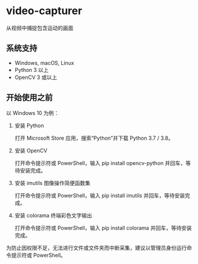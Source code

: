 # video-capturer
 从视频中捕捉包含运动的画面

## 系统支持

* Windows, macOS, Linux
* Python 3 以上
* OpenCV 3 或以上

## 开始使用之前

以 Windows 10 为例：

1. 安装 Python

   打开 Microsoft Store 应用，搜索“Python”并下载 Python 3.7 / 3.8。

2. 安装 OpenCV

   打开命令提示符或 PowerShell，输入 pip install opencv-python 并回车，等待安装完成。

3. 安装 imutils 图像操作简便函数集

   打开命令提示符或 PowerShell，输入 pip install imutils 并回车，等待安装完成。

4. 安装 colorama 终端彩色文字输出

   打开命令提示符或 PowerShell，输入 pip install colorama 并回车，等待安装完成。

为防止因权限不足，无法进行文件或文件夹而中断采集，建议以管理员身份运行命令提示符或 PowerShell。